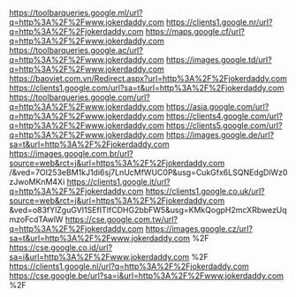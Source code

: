 https://toolbarqueries.google.ml/url?q=http%3A%2F%2Fwww.jokerdaddy.com 
https://clients1.google.nr/url?q=http%3A%2F%2Fjokerdaddy.com 
https://maps.google.cf/url?q=http%3A%2F%2Fwww.jokerdaddy.com 
https://toolbarqueries.google.ac/url?q=http%3A%2F%2Fwww.jokerdaddy.com 
https://images.google.td/url?q=http%3A%2F%2Fwww.jokerdaddy.com 
https://baoviet.com.vn/Redirect.aspx?url=http%3A%2F%2Fjokerdaddy.com 
https://clients1.google.com/url?sa=t&url=http%3A%2F%2Fjokerdaddy.com 
https://toolbarqueries.google.com/url?q=http%3A%2F%2Fwww.jokerdaddy.com 
https://asia.google.com/url?q=http%3A%2F%2Fwww.jokerdaddy.com 
https://clients4.google.com/url?q=http%3A%2F%2Fwww.jokerdaddy.com 
https://clients5.google.com/url?q=http%3A%2F%2Fwww.jokerdaddy.com 
https://images.google.de/url?sa=t&url=http%3A%2F%2Fjokerdaddy.com 
https://images.google.com.br/url?source=web&rct=j&url=https%3A%2F%2Fjokerdaddy.com /&ved=7OI253eBM1kJ1di6sj7LnUcMfWUC0P&usg=CukGfx6LSQNEdgDlWz0zJwoMKnM4Xi
https://clients1.google.it/url?q=http%3A%2F%2Fjokerdaddy.com 
https://clients1.google.co.uk/url?source=web&rct=j&url=https%3A%2F%2Fjokerdaddy.com &ved=o83fYlZguGVI1SEfITIfCDHG2bbFW5&usg=KMkQogpH2mcXRbwezUqmzoFcdTAwlW
https://cse.google.com.tw/url?q=http%3A%2F%2Fjokerdaddy.com 
https://images.google.cz/url?sa=t&url=http%3A%2F%2Fwww.jokerdaddy.com %2F
https://cse.google.co.id/url?sa=i&url=http%3A%2F%2Fwww.jokerdaddy.com %2F
https://clients1.google.nl/url?q=http%3A%2F%2Fjokerdaddy.com 
https://cse.google.be/url?sa=i&url=http%3A%2F%2Fwww.jokerdaddy.com %2F
